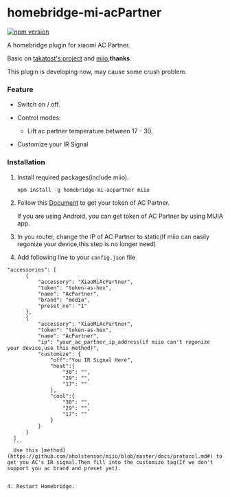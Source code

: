 # homebridge-mi-acPartner
[![npm version](https://badge.fury.io/js/homebridge-mi-acpartner.svg)](https://badge.fury.io/js/homebridge-mi-acpartner)

A homebridge plugin for xiaomi AC Partner.

Basic on [takatost's project](https://github.com/takatost/homebridge-mi-ac-partner) and [miio](https://github.com/aholstenson/miio),**thanks**.

This plugin is developing now, may cause some crush problem. 

### Feature

* Switch on / off.

* Control modes:

  - Lift ac partner temperature between 17 - 30. 
  
* Customize your IR Signal
  
### Installation

1. Install required packages(include miio).

   ```
   npm install -g homebridge-mi-acpartner miio
   ```
   
   
2. Follow this [Document](https://github.com/aholstenson/miio/blob/master/docs/management.md#getting-the-token-of-a-device) to get your token of AC Partner.
   
   If you are using Android, you can get token of AC Partner by using MIJIA app.
   
   
4. In you router, change the IP of AC Partner to static(If miio can easily regonize your device,this step is no longer need) 
   
   
3. Add following line to your `config.json` file
  
  ```
  "accessories": [
        {
            "accessory": "XiaoMiAcPartner",
            "token": "token-as-hex",
            "name": "AcPartner",
            "brand": "media",
            "preset_no": "1"
        },
        {
            "accessory": "XiaoMiAcPartner",
            "token": "token-as-hex",
            "name": "AcPartner",
            "ip": "your_ac_partner_ip_address(if miio can't regonize your device,use this method)",
            "customize": {
                "off":"You IR Signal Here",
                "heat":{
                    "30": "",
                    "29": "",
                    "17": ""
                },
                "cool":{
                    "30": "",
                    "29": "",
                    "17": ""
                }
            }
        }
    ]
    ```
    Use this [method](https://github.com/aholstenson/miio/blob/master/docs/protocol.md#) to get you AC's IR signal.Then fill into the customize tag(If we don't support you ac brand and preset yet).
    
    
 4. Restart Homebridge.
